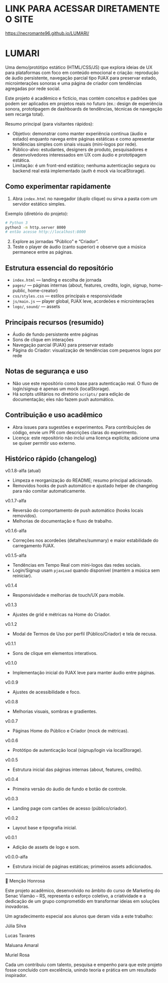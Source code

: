 # LINK PARA ACESSAR DIRETAMENTE O SITE

https://necromante96.github.io/LUMARI/

# LUMARI

Uma demo/protótipo estático (HTML/CSS/JS) que explora ideias de UX para plataformas com foco em conteúdo emocional e criação: reprodução de áudio persistente, navegação parcial tipo PJAX para preservar estado, microinterações sonoras e uma página de criador com tendências agregadas por rede social.

Este projeto é acadêmico e fictício, mas contém conceitos e padrões que podem ser aplicados em projetos reais no futuro (ex.: design de experiência sonora, prototipagem de dashboards de tendências, técnicas de navegação sem recarga total).

Resumo principal (para visitantes rápidos):
- Objetivo: demonstrar como manter experiência contínua (áudio e estado) enquanto navega entre páginas estáticas e como apresentar tendências simples com sinais visuais (mini-logos por rede).
- Público-alvo: estudantes, designers de produto, pesquisadores e desenvolvedores interessados em UX com áudio e prototipagem estática.
- Limitação: é um front-end estático; nenhuma autenticação segura ou backend real está implementado (auth é mock via localStorage).

## Como experimentar rapidamente
1. Abra `index.html` no navegador (duplo clique) ou sirva a pasta com um servidor estático simples.

Exemplo (diretório do projeto):
```sh
# Python 3
python3 -m http.server 8000
# então acesse http://localhost:8000
```

2. Explore as jornadas “Público” e “Criador”.
3. Teste o player de áudio (canto superior) e observe que a música permanece entre as páginas.

## Estrutura essencial do repositório
- `index.html` — landing e escolha de jornada
- `pages/` — páginas internas (about, features, credits, login, signup, home-public, home-creator)
- `css/styles.css` — estilos principais e responsividade
- `js/main.js` — player global, PJAX leve, acordeões e microinterações
- `logo/`, `sound/` — assets

## Principais recursos (resumido)
- Áudio de fundo persistente entre páginas
- Sons de clique em interações
- Navegação parcial (PJAX) para preservar estado
- Página do Criador: visualização de tendências com pequenos logos por rede

## Notas de segurança e uso
- Não use este repositório como base para autenticação real. O fluxo de login/signup é apenas um mock (localStorage).
- Há scripts utilitários no diretório `scripts/` para edição de documentação; eles não fazem push automático.

## Contribuição e uso acadêmico
- Abra issues para sugestões e experimentos. Para contribuições de código, envie um PR com descrições claras do experimento.
- Licença: este repositório não inclui uma licença explícita; adicione uma se quiser permitir uso externo.

## Histórico rápido (changelog)
v0.1.8-alfa (atual)
- Limpeza e reorganização do README; resumo principal adicionado.
- Removidos hooks de push automático e ajustado helper de changelog para não comitar automaticamente.

v0.1.7-alfa
- Reversão do comportamento de push automático (hooks locais removidos).
- Melhorias de documentação e fluxo de trabalho.

v0.1.6-alfa
- Correções nos acordeões (detalhes/summary) e maior estabilidade do carregamento PJAX.

v0.1.5-alfa
- Tendências em Tempo Real com mini-logos das redes sociais.
- Login/Signup usam `pjaxLoad` quando disponível (mantém a música sem reiniciar).

v0.1.4
- Responsividade e melhorias de touch/UX para mobile.

v0.1.3
- Ajustes de grid e métricas na Home do Criador.

v0.1.2
- Modal de Termos de Uso por perfil (Público/Criador) e tela de recusa.

v0.1.1
- Sons de clique em elementos interativos.

v0.1.0
- Implementação inicial do PJAX leve para manter áudio entre páginas.

v0.0.9
- Ajustes de acessibilidade e foco.

v0.0.8
- Melhorias visuais, sombras e gradientes.

v0.0.7
- Páginas Home do Público e Criador (mock de métricas).

v0.0.6
- Protótipo de autenticação local (signup/login via localStorage).

v0.0.5
- Estrutura inicial das páginas internas (about, features, credits).

v0.0.4
- Primeira versão do áudio de fundo e botão de controle.

v0.0.3
- Landing page com cartões de acesso (público/criador).

v0.0.2
- Layout base e tipografia inicial.

v0.0.1
- Adição de assets de logo e som.

v0.0.0-alfa
- Estrutura inicial de páginas estáticas; primeiros assets adicionados.

---

🏅 Menção Honrosa

Este projeto acadêmico, desenvolvido no âmbito do curso de Marketing do Senac Viamão – RS, representa o esforço coletivo, a criatividade e a dedicação de um grupo comprometido em transformar ideias em soluções inovadoras.

Um agradecimento especial aos alunos que deram vida a este trabalho:

Júlia Silva

Lucas Tavares

Maluana Amaral

Muriel Rosa

Cada um contribuiu com talento, pesquisa e empenho para que este projeto fosse concluído com excelência, unindo teoria e prática em um resultado inspirador.
